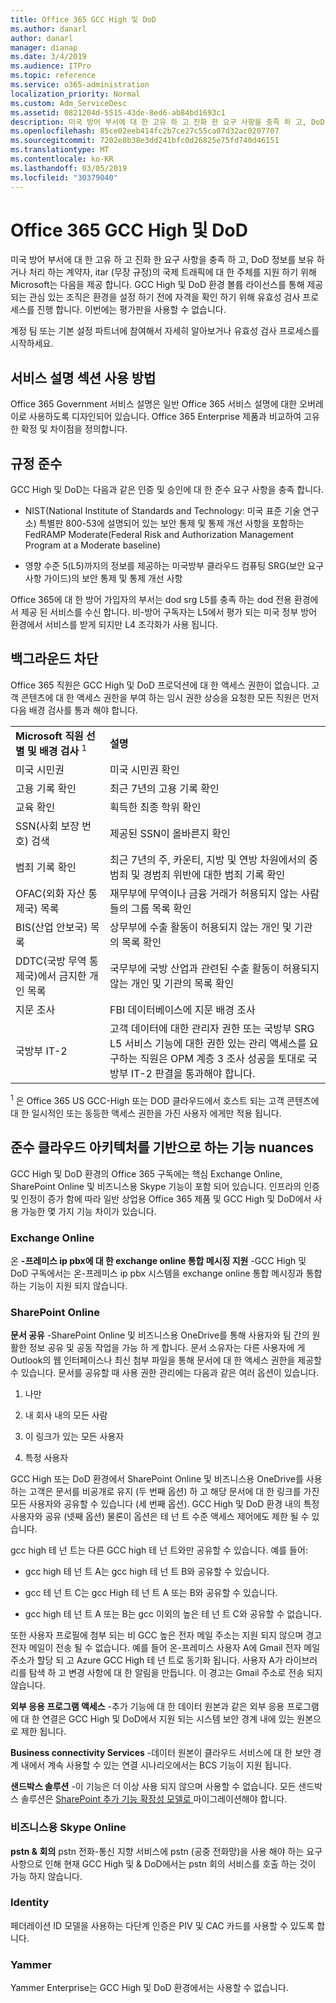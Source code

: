 ```yaml
---
title: Office 365 GCC High 및 DoD
ms.author: danarl
author: danarl
manager: dianap
ms.date: 3/4/2019
ms.audience: ITPro
ms.topic: reference
ms.service: o365-administration
localization_priority: Normal
ms.custom: Adm_ServiceDesc
ms.assetid: 0821204d-5515-43de-8ed6-ab84bd1693c1
description: 미국 방어 부서에 대 한 고유 하 고 진화 한 요구 사항을 충족 하 고, DoD 정보를 보유 하거나 처리 하는 계약자, itar (무장 규정)의 국제 트래픽에 대 한 주체를 지원 하기 위해 Microsoft는 다음을 제공 합니다. GCC High 및 DoD 환경 볼륨 라이선스를 통해 제공 되는 관심 있는 조직은 환경을 설정 하기 전에 자격을 확인 하기 위해 유효성 검사 프로세스를 진행 합니다. 이번에는 평가판을 사용할 수 없습니다.
ms.openlocfilehash: 85ce02eeb414fc2b7ce27c55ca07d32ac0207707
ms.sourcegitcommit: 7202e8b38e3dd241bfc0d26825e75fd740d46151
ms.translationtype: MT
ms.contentlocale: ko-KR
ms.lasthandoff: 03/05/2019
ms.locfileid: "30379040"
---
```

# <a name="office-365-gcc-high-and-dod"></a>Office 365 GCC High 및 DoD

미국 방어 부서에 대 한 고유 하 고 진화 한 요구 사항을 충족 하 고, DoD 정보를 보유 하거나 처리 하는 계약자, itar (무장 규정)의 국제 트래픽에 대 한 주체를 지원 하기 위해 Microsoft는 다음을 제공 합니다. GCC High 및 DoD 환경 볼륨 라이선스를 통해 제공 되는 관심 있는 조직은 환경을 설정 하기 전에 자격을 확인 하기 위해 유효성 검사 프로세스를 진행 합니다. 이번에는 평가판을 사용할 수 없습니다. 
  
계정 팀 또는 기본 설정 파트너에 참여해서 자세히 알아보거나 유효성 검사 프로세스를 시작하세요.
  
## <a name="how-to-use-this-service-description-section"></a>서비스 설명 섹션 사용 방법

Office 365 Government 서비스 설명은 일반 Office 365 서비스 설명에 대한 오버레이로 사용하도록 디자인되어 있습니다. Office 365 Enterprise 제품과 비교하여 고유한 확정 및 차이점을 정의합니다.
  
## <a name="compliance"></a>규정 준수

GCC High 및 DoD는 다음과 같은 인증 및 승인에 대 한 준수 요구 사항을 충족 합니다. 
  
- NIST(National Institute of Standards and Technology: 미국 표준 기술 연구소) 특별판 800-53에 설명되어 있는 보안 통제 및 통제 개선 사항을 포함하는 FedRAMP Moderate(Federal Risk and Authorization Management Program at a Moderate baseline)
    
- 영향 수준 5(L5)까지의 정보를 제공하는 미국방부 클라우드 컴퓨팅 SRG(보안 요구 사항 가이드)의 보안 통제 및 통제 개선 사항
    
Office 365에 대 한 방어 가입자의 부서는 dod srg L5를 충족 하는 dod 전용 환경에서 제공 된 서비스를 수신 합니다. 비-방어 구독자는 L5에서 평가 되는 미국 정부 방어 환경에서 서비스를 받게 되지만 L4 조각화가 사용 됩니다.
  
## <a name="background-screening"></a>백그라운드 차단

Office 365 직원은 GCC High 및 DoD 프로덕션에 대 한 액세스 권한이 없습니다. 고객 콘텐츠에 대 한 액세스 권한을 부여 하는 임시 권한 상승을 요청한 모든 직원은 먼저 다음 배경 검사를 통과 해야 합니다.
  
|||
|:-----|:-----|
|**Microsoft 직원 선별 및 배경 검사** <sup>1</sup> <br/> |**설명** <br/> |
|미국 시민권  <br/> |미국 시민권 확인  <br/> |
|고용 기록 확인  <br/> |최근 7년의 고용 기록 확인  <br/> |
|교육 확인  <br/> |획득한 최종 학위 확인  <br/> |
|SSN(사회 보장 번호) 검색  <br/> |제공된 SSN이 올바른지 확인  <br/> |
|범죄 기록 확인  <br/> |최근 7년의 주, 카운티, 지방 및 연방 차원에서의 중범죄 및 경범죄 위반에 대한 범죄 기록 확인  <br/> |
|OFAC(외화 자산 통제국) 목록  <br/> |재무부에 무역이나 금융 거래가 허용되지 않는 사람들의 그룹 목록 확인  <br/> |
|BIS(산업 안보국) 목록  <br/> |상무부에 수출 활동이 허용되지 않는 개인 및 기관의 목록 확인  <br/> |
|DDTC(국방 무역 통제국)에서 금지한 개인 목록  <br/> |국무부에 국방 산업과 관련된 수출 활동이 허용되지 않는 개인 및 기관의 목록 확인  <br/> |
|지문 조사  <br/> |FBI 데이터베이스에 지문 배경 조사  <br/> |
|국방부 IT-2  <br/> |고객 데이터에 대한 관리자 권한 또는 국방부 SRG L5 서비스 기능에 대한 권한 있는 관리 액세스를 요구하는 직원은 OPM 계층 3 조사 성공을 토대로 국방부 IT-2 판결을 통과해야 합니다.  <br/> |

<sup>1</sup> 은 Office 365 US GCC-High 또는 DOD 클라우드에서 호스트 되는 고객 콘텐츠에 대 한 일시적인 또는 동등한 액세스 권한을 가진 사용자 에게만 적용 됩니다.
## <a name="feature-nuances-based-on-compliant-cloud-architecture"></a>준수 클라우드 아키텍처를 기반으로 하는 기능 nuances

GCC High 및 DoD 환경의 Office 365 구독에는 핵심 Exchange Online, SharePoint Online 및 비즈니스용 Skype 기능이 포함 되어 있습니다. 인프라의 인증 및 인정이 증가 함에 따라 일반 상업용 Office 365 제품 및 GCC High 및 DoD에서 사용 가능한 몇 가지 기능 차이가 있습니다.
  
### <a name="exchange-online"></a>Exchange Online

 온 **-프레미스 ip pbx에 대 한 exchange online 통합 메시징 지원** -GCC High 및 DoD 구독에서는 온-프레미스 ip pbx 시스템을 exchange online 통합 메시징과 통합 하는 기능이 지원 되지 않습니다. 
  
### <a name="sharepoint-online"></a>SharePoint Online

 **문서 공유** -SharePoint Online 및 비즈니스용 OneDrive를 통해 사용자와 팀 간의 원활한 정보 공유 및 공동 작업을 가능 하 게 합니다. 문서 소유자는 다른 사용자에 게 Outlook의 웹 인터페이스나 최신 첨부 파일을 통해 문서에 대 한 액세스 권한을 제공할 수 있습니다. 문서를 공유할 때 사용 권한 관리에는 다음과 같은 여러 옵션이 있습니다. 
  
1. 나만
    
2. 내 회사 내의 모든 사람
    
3. 이 링크가 있는 모든 사용자
    
4. 특정 사용자
    
GCC High 또는 DoD 환경에서 SharePoint Online 및 비즈니스용 OneDrive를 사용 하는 고객은 문서를 비공개로 유지 (두 번째 옵션) 하 고 해당 문서에 대 한 링크를 가진 모든 사용자와 공유할 수 있습니다 (세 번째 옵션). GCC High 및 DoD 환경 내의 특정 사용자와 공유 (넷째 옵션) 물론이 옵션은 테 넌 트 수준 액세스 제어에도 제한 될 수 있습니다.
  
gcc high 테 넌 트는 다른 GCC high 테 넌 트와만 공유할 수 있습니다. 예를 들어:
  
- gcc high 테 넌 트 A는 gcc high 테 넌 트 B와 공유할 수 있습니다.
    
- gcc 테 넌 트 C는 gcc High 테 넌 트 A 또는 B와 공유할 수 있습니다.
    
- gcc high 테 넌 트 A 또는 B는 gcc 이외의 높은 테 넌 트 C와 공유할 수 없습니다.
    
또한 사용자 프로필에 첨부 되는 비 GCC 높은 전자 메일 주소는 지원 되지 않으며 경고 전자 메일이 전송 될 수 없습니다. 예를 들어 온-프레미스 사용자 A에 Gmail 전자 메일 주소가 할당 되 고 Azure GCC High 테 넌 트로 동기화 됩니다. 사용자 A가 라이브러리를 탐색 하 고 변경 사항에 대 한 알림을 만듭니다. 이 경고는 Gmail 주소로 전송 되지 않습니다.
  
 **외부 응용 프로그램 액세스** -추가 기능에 대 한 데이터 원본과 같은 외부 응용 프로그램에 대 한 연결은 GCC High 및 DoD에서 지원 되는 시스템 보안 경계 내에 있는 원본으로 제한 됩니다. 
  
 **Business connectivity Services** -데이터 원본이 클라우드 서비스에 대 한 보안 경계 내에서 계속 사용할 수 있는 연결 시나리오에서는 BCS 기능이 지원 됩니다. 
  
 **샌드박스 솔루션** -이 기능은 더 이상 사용 되지 않으며 사용할 수 없습니다. 모든 샌드박스 솔루션은 [SharePoint 추가 기능 확장성 모델로 ]( https://msdn.microsoft.com/en-us/library/office/fp179930.aspx)마이그레이션해야 합니다.
  
### <a name="skype-for-business-online"></a>비즈니스용 Skype Online

 **pstn &amp; 회의** pstn 전화-통신 지향 서비스에 pstn (공중 전화망)을 사용 해야 하는 요구 사항으로 인해 현재 GCC High 및 &amp; DoD에서는 pstn 회의 서비스를 호출 하는 것이 가능 하지 않습니다. 
  
### <a name="identity"></a>Identity

페더레이션 ID 모델을 사용하는 다단계 인증은 PIV 및 CAC 카드를 사용할 수 있도록 합니다.
  
### <a name="yammer"></a>Yammer

Yammer Enterprise는 GCC High 및 DoD 환경에서는 사용할 수 없습니다.
  

